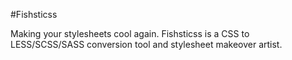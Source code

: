 #Fishsticss

Making your stylesheets cool again. Fishsticss is a CSS to LESS/SCSS/SASS conversion tool and stylesheet makeover artist.
